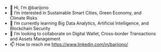 - 👋 Hi, I’m @barijono
- 👀 I’m interested in Sustainable Smart Cities, Green Economy, and Climate Risks
- 🌱 I’m currently learning Big Data Analytics, Artificial Intelligence, and Blockchain Security
- 💞️ I’m looking to collaborate on Digital Wallet, Cross-border Transactions and Assets Management
- 📫 How to reach me https://www.linkedin.com/in/barijono/

<!---
barijono/barijono is a ✨ special ✨ repository because its `README.md` (this file) appears on your GitHub profile.
You can click the Preview link to take a look at your changes.
--->
